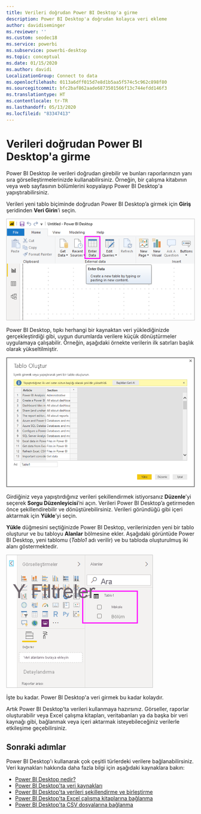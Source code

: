 ```yaml
---
title: Verileri doğrudan Power BI Desktop'a girme
description: Power BI Desktop'a doğrudan kolayca veri ekleme
author: davidiseminger
ms.reviewer: ''
ms.custom: seodec18
ms.service: powerbi
ms.subservice: powerbi-desktop
ms.topic: conceptual
ms.date: 01/15/2020
ms.author: davidi
LocalizationGroup: Connect to data
ms.openlocfilehash: 0113a6dff015d7e8d1b5aa5f574c5c962c898f80
ms.sourcegitcommit: bfc2baf862aade6873501566f13c744efdd146f3
ms.translationtype: HT
ms.contentlocale: tr-TR
ms.lasthandoff: 05/13/2020
ms.locfileid: "83347413"
---
```

# <a name="enter-data-directly-into-power-bi-desktop"></a>Verileri doğrudan Power BI Desktop'a girme

Power BI Desktop ile verileri doğrudan girebilir ve bunları raporlarınızın yanı sıra görselleştirmelerinizde kullanabilirsiniz. Örneğin, bir çalışma kitabının veya web sayfasının bölümlerini kopyalayıp Power BI Desktop'a yapıştırabilirsiniz.

Verileri yeni tablo biçiminde doğrudan Power BI Desktop’a girmek için **Giriş** şeridinden **Veri Girin**’i seçin.

![Giriş sekmesinde Veri Girin’i seçin](media/desktop-enter-data-directly-into-desktop/enter-data-directly_1.png)

Power BI Desktop, tıpkı herhangi bir kaynaktan veri yüklediğinizde gerçekleştirdiği gibi, uygun durumlarda verilere küçük dönüştürmeler uygulamaya çalışabilir. Örneğin, aşağıdaki örnekte verilerin ilk satırları başlık olarak yükseltilmiştir.

![İlk satırı sütun başlıkları olan veriler](media/desktop-enter-data-directly-into-desktop/enter-data-directly_2.png)

Girdiğiniz veya yapıştırdığınız verileri şekillendirmek istiyorsanız **Düzenle**’yi seçerek **Sorgu Düzenleyicisi**’ni açın. Verileri Power BI Desktop’a getirmeden önce şekillendirebilir ve dönüştürebilirsiniz. Verileri göründüğü gibi içeri aktarmak için **Yükle**’yi seçin.

**Yükle** düğmesini seçtiğinizde Power BI Desktop, verilerinizden yeni bir tablo oluşturur ve bu tabloyu **Alanlar** bölmesine ekler. Aşağıdaki görüntüde Power BI Desktop, yeni tablomu (*Tablo1* adı verilir) ve bu tabloda oluşturulmuş iki alanı göstermektedir.

![Power BI Desktop’a yüklenen alanlar](media/desktop-enter-data-directly-into-desktop/enter-data-directly_3.png)

İşte bu kadar. Power BI Desktop'a veri girmek bu kadar kolaydır.

Artık Power BI Desktop’ta verileri kullanmaya hazırsınız. Görseller, raporlar oluşturabilir veya Excel çalışma kitapları, veritabanları ya da başka bir veri kaynağı gibi, bağlanmak veya içeri aktarmak isteyebileceğiniz verilerle etkileşime geçebilirsiniz.

## <a name="next-steps"></a>Sonraki adımlar

Power BI Desktop'ı kullanarak çok çeşitli türlerdeki verilere bağlanabilirsiniz. Veri kaynakları hakkında daha fazla bilgi için aşağıdaki kaynaklara bakın:

* [Power BI Desktop nedir?](../fundamentals/desktop-what-is-desktop.md)
* [Power BI Desktop'ta veri kaynakları](desktop-data-sources.md)
* [Power BI Desktop'ta verileri şekillendirme ve birleştirme](desktop-shape-and-combine-data.md)
* [Power BI Desktop'ta Excel çalışma kitaplarına bağlanma](desktop-connect-excel.md)
* [Power BI Desktop'ta CSV dosyalarına bağlanma](desktop-connect-csv.md)
